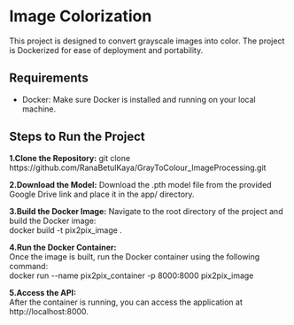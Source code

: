 <h1>Image Colorization</h1>

This project is designed to convert grayscale images into color. The project is Dockerized for ease of deployment and portability.

<h2>Requirements</h2>

<ul>
  <li>Docker: Make sure Docker is installed and running on your local machine.</li>
</ul>

<h2>Steps to Run the Project</h2>

<p><b>1.Clone the Repository:</b> git clone https://github.com/RanaBetulKaya/GrayToColour_ImageProcessing.git</p>
<p><b>2.Download the Model:</b> Download the .pth model file from the provided Google Drive link and place it in the app/ directory.</p>
<p><b>3.Build the Docker Image:</b> Navigate to the root directory of the project and build the Docker image:<br> docker build -t pix2pix_image .</p>
<p><b>4.Run the Docker Container:</b> <br> Once the image is built, run the Docker container using the following command: <br> docker run --name pix2pix_container -p 8000:8000 pix2pix_image</p>
<p><b>5.Access the API:</b> <br> After the container is running, you can access the application at http://localhost:8000.</p>




